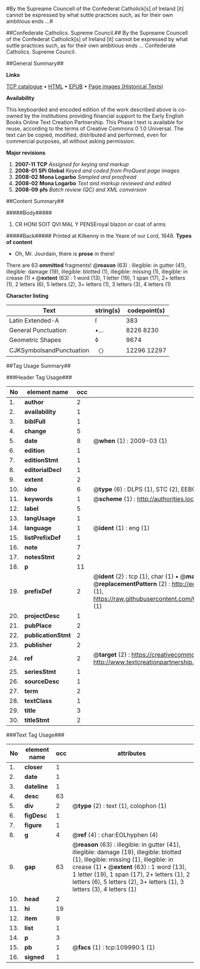 #By the Supreame Councell of the Confederat Catholick[s] of Ireland [it] cannot be expressed by what suttle practices such, as for their own ambitious ends ...#

##Confederate Catholics. Supreme Council.##
By the Supreame Councell of the Confederat Catholick[s] of Ireland [it] cannot be expressed by what suttle practices such, as for their own ambitious ends ...
Confederate Catholics. Supreme Council.

##General Summary##

**Links**

[TCP catalogue](http://www.ota.ox.ac.uk/tcp/)  • 
[HTML](http://tei.it.ox.ac.uk/tcp/Texts-HTML/free/A46/A46038.html)  • 
[EPUB](http://tei.it.ox.ac.uk/tcp/Texts-EPUB/free/A46/A46038.epub) • 
[Page images (Historical Texts)](https://data.historicaltexts.jisc.ac.uk/view?pubId=eebo-27132357e&pageId=eebo-27132357e-109990-1)

**Availability**

This keyboarded and encoded edition of the
	       work described above is co-owned by the institutions
	       providing financial support to the Early English Books
	       Online Text Creation Partnership. This Phase I text is
	       available for reuse, according to the terms of Creative
	       Commons 0 1.0 Universal. The text can be copied,
	       modified, distributed and performed, even for
	       commercial purposes, all without asking permission.

**Major revisions**

1. __2007-11__ __TCP__ *Assigned for keying and markup*
1. __2008-01__ __SPi Global__ *Keyed and coded from ProQuest page images*
1. __2008-02__ __Mona Logarbo__ *Sampled and proofread*
1. __2008-02__ __Mona Logarbo__ *Text and markup reviewed and edited*
1. __2008-09__ __pfs__ *Batch review (QC) and XML conversion*

##Content Summary##

#####Body#####

1. CR HONI SOIT QVI MAL Y PENSEroyal blazon or coat of arms

#####Back#####
Printed at Kilkenny in the Yeare of our Lord, 1648.
**Types of content**

  * Oh, Mr. Jourdain, there is **prose** in there!

There are 63 **ommitted** fragments! 
 @__reason__ (63) : illegible: in gutter (41), illegible: damage (19), illegible: blotted (1), illegible: missing (1), illegible: in crease (1)  •  @__extent__ (63) : 1 word (13), 1 letter (19), 1 span (17), 2+ letters (1), 2 letters (6), 5 letters (2), 3+ letters (1), 3 letters (3), 4 letters (1)

**Character listing**


|Text|string(s)|codepoint(s)|
|---|---|---|
|Latin Extended-A|ſ|383|
|General Punctuation|•…|8226 8230|
|Geometric Shapes|◊|9674|
|CJKSymbolsandPunctuation|〈〉|12296 12297|

##Tag Usage Summary##

###Header Tag Usage###

|No|element name|occ|attributes|
|---|---|---|---|
|1.|__author__|2||
|2.|__availability__|1||
|3.|__biblFull__|1||
|4.|__change__|5||
|5.|__date__|8| @__when__ (1) : 2009-03 (1)|
|6.|__edition__|1||
|7.|__editionStmt__|1||
|8.|__editorialDecl__|1||
|9.|__extent__|2||
|10.|__idno__|6| @__type__ (6) : DLPS (1), STC (2), EEBO-CITATION (1), OCLC (1), VID (1)|
|11.|__keywords__|1| @__scheme__ (1) : http://authorities.loc.gov/ (1)|
|12.|__label__|5||
|13.|__langUsage__|1||
|14.|__language__|1| @__ident__ (1) : eng (1)|
|15.|__listPrefixDef__|1||
|16.|__note__|7||
|17.|__notesStmt__|2||
|18.|__p__|11||
|19.|__prefixDef__|2| @__ident__ (2) : tcp (1), char (1)  •  @__matchPattern__ (2) : ([0-9\-]+):([0-9IVX]+) (1), (.+) (1)  •  @__replacementPattern__ (2) : http://eebo.chadwyck.com/downloadtiff?vid=$1&page=$2 (1), https://raw.githubusercontent.com/textcreationpartnership/Texts/master/tcpchars.xml#$1 (1)|
|20.|__projectDesc__|1||
|21.|__pubPlace__|2||
|22.|__publicationStmt__|2||
|23.|__publisher__|2||
|24.|__ref__|2| @__target__ (2) : https://creativecommons.org/publicdomain/zero/1.0/ (1), http://www.textcreationpartnership.org/docs/. (1)|
|25.|__seriesStmt__|1||
|26.|__sourceDesc__|1||
|27.|__term__|2||
|28.|__textClass__|1||
|29.|__title__|3||
|30.|__titleStmt__|2||


###Text Tag Usage###

|No|element name|occ|attributes|
|---|---|---|---|
|1.|__closer__|1||
|2.|__date__|1||
|3.|__dateline__|1||
|4.|__desc__|63||
|5.|__div__|2| @__type__ (2) : text (1), colophon (1)|
|6.|__figDesc__|1||
|7.|__figure__|1||
|8.|__g__|4| @__ref__ (4) : char:EOLhyphen (4)|
|9.|__gap__|63| @__reason__ (63) : illegible: in gutter (41), illegible: damage (19), illegible: blotted (1), illegible: missing (1), illegible: in crease (1)  •  @__extent__ (63) : 1 word (13), 1 letter (19), 1 span (17), 2+ letters (1), 2 letters (6), 5 letters (2), 3+ letters (1), 3 letters (3), 4 letters (1)|
|10.|__head__|2||
|11.|__hi__|19||
|12.|__item__|9||
|13.|__list__|1||
|14.|__p__|3||
|15.|__pb__|1| @__facs__ (1) : tcp:109990:1 (1)|
|16.|__signed__|1||
